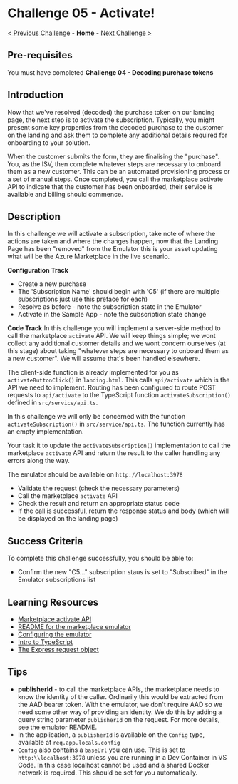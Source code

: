 # Challenge 05 - Activate!

[< Previous Challenge](./Challenge-04.md) - **[Home](../README.md)** - [Next Challenge >](./Challenge-06.md)

## Pre-requisites

You must have completed **Challenge 04 - Decoding purchase tokens**

## Introduction

Now that we've resolved (decoded) the purchase token on our landing page, the next step is to activate the subscription.
Typically, you might present some key properties from the decoded purchase to the customer on the landing and ask them to
complete any additional details required for onboarding to your solution.

When the customer submits the form, they are finalising the "purchase". You, as the ISV, then complete whatever steps
are necessary to onboard them as a new customer. This can be an automated provisioning process or a set of manual steps.
Once completed, you call the marketplace activate API to indicate that the customer has been onboarded, their service
is available and billing should commence.

## Description
In this challenge we will activate a subscription, take note of where the actions are taken and where the changes happen, now that the Landing Page has been "removed" from the Emulator this is your asset updating what will be the Azure Marketplace in the live scenario.
 
**Configuration Track**
- Create a new purchase
- The 'Subscription Name' should begin with 'C5' (if there are multiple subscriptions just use this preface for each)
- Resolve as before - note the subscription state in the Emulator
- Activate in the Sample App - note the subscription state change

**Code Track**
In this challenge you will implement a server-side method to call the marketplace `activate` API. We will keep things
simple; we wont collect any additional customer details and we wont concern ourselves (at this stage) about taking
"whatever steps are necessary to onboard them as a new customer". We will assume that's been handled elsewhere.

The client-side function is already implemented for you as `activateButtonClick()` in `landing.html`. This calls
`api/activate` which is the API we need to implement. Routing has been configured to route POST requests to `api/activate`
to the TypeScript function `activateSubscription()` defined in `src/service/api.ts`.

In this challenge we will only be concerned with the function `activateSubscription()` in `src/service/api.ts`. The function
currently has an empty implementation.

Your task it to update the `activateSubscription()` implementation to call the marketplace `activate` API and return the
result to the caller handling any errors along the way.

The emulator should be available on `http://localhost:3978`

- Validate the request (check the necessary parameters)
- Call the marketplace `activate` API
- Check the result and return an appropriate status code
- If the call is successful, return the response status and body (which will be displayed on the landing page)

## Success Criteria

To complete this challenge successfully, you should be able to:
- Confirm the new "C5..." subscription staus is set to "Subscribed" in the Emulator subscriptions list

## Learning Resources

- [Marketplace activate API](https://learn.microsoft.com/azure/marketplace/partner-center-portal/pc-saas-fulfillment-subscription-api#post-httpsmarketplaceapimicrosoftcomapisaassubscriptionssubscriptionidactivateapi-versionapiversion)
- [README for the marketplace emulator](https://github.com/microsoft/Commercial-Marketplace-SaaS-API-Emulator/blob/main/README.md)
- [Configuring the emulator](https://github.com/microsoft/Commercial-Marketplace-SaaS-API-Emulator/blob/main/docs/config.md)
- [Intro to TypeScript](https://www.typescriptlang.org/docs/)
- [The Express request object](http://expressjs.com/en/4x/api.html#req)

## Tips

- **publisherId** - to call the marketplace APIs, the marketplace needs to know the identity of the caller. Ordinarily
this would be extracted from the AAD bearer token. With the emulator, we don't require AAD so we need some other
way of providing an identity. We do this by adding a query string parameter `publisherId` on the request. For more
details, see the emulator README.
- In the application, a `publisherId` is available on the `Config` type, available at `req.app.locals.config`
- `Config` also contains a `baseUrl` you can use. This is set to `http:\\localhost:3978` unless you are running in a
Dev Container in VS Code. In this case localhost cannot be used and a shared Docker network is required. This should
be set for you automatically.
